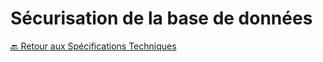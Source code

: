 # Sécurisation de la base de données

[🔙 Retour aux Spécifications Techniques](../specifications-techniques/README.md)
